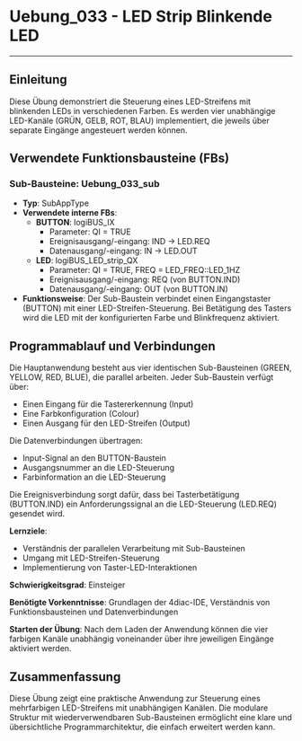# Uebung_033 - LED Strip Blinkende LED

* * * * * * * * * *

## Einleitung
Diese Übung demonstriert die Steuerung eines LED-Streifens mit blinkenden LEDs in verschiedenen Farben. Es werden vier unabhängige LED-Kanäle (GRÜN, GELB, ROT, BLAU) implementiert, die jeweils über separate Eingänge angesteuert werden können.

## Verwendete Funktionsbausteine (FBs)

### Sub-Bausteine: Uebung_033_sub
- **Typ**: SubAppType
- **Verwendete interne FBs**:
    - **BUTTON**: logiBUS_IX
        - Parameter: QI = TRUE
        - Ereignisausgang/-eingang: IND → LED.REQ
        - Datenausgang/-eingang: IN → LED.OUT
    - **LED**: logiBUS_LED_strip_QX
        - Parameter: QI = TRUE, FREQ = LED_FREQ::LED_1HZ
        - Ereignisausgang/-eingang: REQ (von BUTTON.IND)
        - Datenausgang/-eingang: OUT (von BUTTON.IN)
- **Funktionsweise**: Der Sub-Baustein verbindet einen Eingangstaster (BUTTON) mit einer LED-Streifen-Steuerung. Bei Betätigung des Tasters wird die LED mit der konfigurierten Farbe und Blinkfrequenz aktiviert.

## Programmablauf und Verbindungen
Die Hauptanwendung besteht aus vier identischen Sub-Bausteinen (GREEN, YELLOW, RED, BLUE), die parallel arbeiten. Jeder Sub-Baustein verfügt über:
- Einen Eingang für die Tastererkennung (Input)
- Eine Farbkonfiguration (Colour) 
- Einen Ausgang für den LED-Streifen (Output)

Die Datenverbindungen übertragen:
- Input-Signal an den BUTTON-Baustein
- Ausgangsnummer an die LED-Steuerung
- Farbinformation an die LED-Steuerung

Die Ereignisverbindung sorgt dafür, dass bei Tasterbetätigung (BUTTON.IND) ein Anforderungssignal an die LED-Steuerung (LED.REQ) gesendet wird.

**Lernziele**: 
- Verständnis der parallelen Verarbeitung mit Sub-Bausteinen
- Umgang mit LED-Streifen-Steuerung
- Implementierung von Taster-LED-Interaktionen

**Schwierigkeitsgrad**: Einsteiger

**Benötigte Vorkenntnisse**: Grundlagen der 4diac-IDE, Verständnis von Funktionsbausteinen und Datenverbindungen

**Starten der Übung**: Nach dem Laden der Anwendung können die vier farbigen Kanäle unabhängig voneinander über ihre jeweiligen Eingänge aktiviert werden.

## Zusammenfassung
Diese Übung zeigt eine praktische Anwendung zur Steuerung eines mehrfarbigen LED-Streifens mit unabhängigen Kanälen. Die modulare Struktur mit wiederverwendbaren Sub-Bausteinen ermöglicht eine klare und übersichtliche Programmarchitektur, die einfach erweitert werden kann.